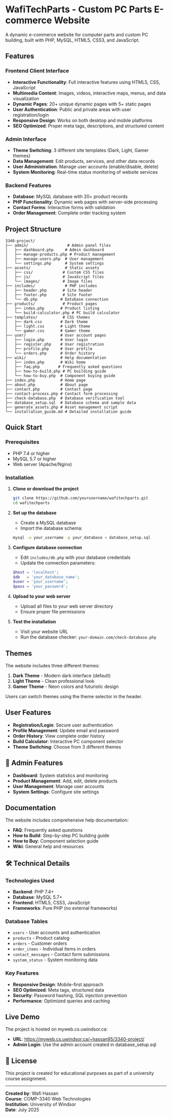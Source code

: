 # WafiTechParts - Custom PC Parts E-commerce Website

A dynamic e-commerce website for computer parts and custom PC building, built with PHP, MySQL, HTML5, CSS3, and JavaScript.

## Features

### Frontend Client Interface
- **Interactive Functionality**: Full interactive features using HTML5, CSS, JavaScript
- **Multimedia Content**: Images, videos, interactive maps, menus, and data visualization
- **Dynamic Pages**: 20+ unique dynamic pages with 5+ static pages
- **User Authentication**: Public and private areas with user registration/login
- **Responsive Design**: Works on both desktop and mobile platforms
- **SEO Optimized**: Proper meta tags, descriptions, and structured content

### Admin Interface
- **Theme Switching**: 3 different site templates (Dark, Light, Gamer themes)
- **Data Management**: Edit products, services, and other data records
- **User Administration**: Manage user accounts (enable/disable, delete)
- **System Monitoring**: Real-time status monitoring of website services

### Backend Features
- **Database**: MySQL database with 20+ product records
- **PHP Functionality**: Dynamic web pages with server-side processing
- **Contact Forms**: Interactive forms with validation
- **Order Management**: Complete order tracking system

## Project Structure

```
3340-project/
├── admin/                 # Admin panel files
│   ├── dashboard.php     # Admin dashboard
│   ├── manage-products.php # Product management
│   ├── manage-users.php  # User management
│   └── settings.php      # System settings
├── assets/               # Static assets
│   ├── css/             # Custom CSS files
│   ├── js/              # JavaScript files
│   └── images/          # Image files
├── includes/             # PHP includes
│   ├── header.php       # Site header
│   ├── footer.php       # Site footer
│   └── db.php          # Database connection
├── products/            # Product pages
│   ├── index.php       # Product listing
│   └── build-calculator.php # PC build calculator
├── templates/           # CSS themes
│   ├── dark.css        # Dark theme
│   ├── light.css       # Light theme
│   └── gamer.css       # Gamer theme
├── user/               # User account pages
│   ├── login.php       # User login
│   ├── register.php    # User registration
│   ├── profile.php     # User profile
│   └── orders.php      # Order history
├── wiki/               # Help documentation
│   ├── index.php       # Wiki home
│   ├── faq.php        # Frequently asked questions
│   ├── how-to-build.php # PC building guide
│   └── how-to-buy.php  # Component buying guide
├── index.php           # Home page
├── about.php           # About page
├── contact.php         # Contact page
├── contact-process.php # Contact form processing
├── check-database.php  # Database verification tool
├── database_setup.sql  # Database schema and sample data
├── generate_assets.php # Asset management script
└── installation_guide.md # Detailed installation guide
```

## Quick Start

### Prerequisites
- PHP 7.4 or higher
- MySQL 5.7 or higher
- Web server (Apache/Nginx)

### Installation

1. **Clone or download the project**
   ```bash
   git clone https://github.com/yourusername/wafitechparts.git
   cd wafitechparts
   ```

2. **Set up the database**
   - Create a MySQL database
   - Import the database schema:
   ```bash
   mysql -u your_username -p your_database < database_setup.sql
   ```

3. **Configure database connection**
   - Edit `includes/db.php` with your database credentials
   - Update the connection parameters:
   ```php
   $host = 'localhost';
   $db   = 'your_database_name';
   $user = 'your_username';
   $pass = 'your_password';
   ```

4. **Upload to your web server**
   - Upload all files to your web server directory
   - Ensure proper file permissions

5. **Test the installation**
   - Visit your website URL
   - Run the database checker: `your-domain.com/check-database.php`

## Themes

The website includes three different themes:

1. **Dark Theme** - Modern dark interface (default)
2. **Light Theme** - Clean professional look
3. **Gamer Theme** - Neon colors and futuristic design

Users can switch themes using the theme selector in the header.

## User Features

- **Registration/Login**: Secure user authentication
- **Profile Management**: Update email and password
- **Order History**: View complete order history
- **Build Calculator**: Interactive PC component selector
- **Theme Switching**: Choose from 3 different themes

## 🔧 Admin Features

- **Dashboard**: System statistics and monitoring
- **Product Management**: Add, edit, delete products
- **User Management**: Manage user accounts
- **System Settings**: Configure site settings

## Documentation

The website includes comprehensive help documentation:

- **FAQ**: Frequently asked questions
- **How to Build**: Step-by-step PC building guide
- **How to Buy**: Component selection guide
- **Wiki**: General help and resources

## 🛠️ Technical Details

### Technologies Used
- **Backend**: PHP 7.4+
- **Database**: MySQL 5.7+
- **Frontend**: HTML5, CSS3, JavaScript
- **Frameworks**: Pure PHP (no external frameworks)

### Database Tables
- `users` - User accounts and authentication
- `products` - Product catalog
- `orders` - Customer orders
- `order_items` - Individual items in orders
- `contact_messages` - Contact form submissions
- `system_status` - System monitoring data

### Key Features
- **Responsive Design**: Mobile-first approach
- **SEO Optimized**: Meta tags, structured data
- **Security**: Password hashing, SQL injection prevention
- **Performance**: Optimized queries and caching

## Live Demo

The project is hosted on myweb.cs.uwindsor.ca:
- **URL**: https://myweb.cs.uwindsor.ca/~hassan95/3340-project/
- **Admin Login**: Use the admin account created in database_setup.sql

## 📄 License

This project is created for educational purposes as part of a university course assignment.

---

**Created by**: Wafi Hassan  
**Course**: COMP-3340 Web Technologies  
**Institution**: University of Windsor  
**Date**: July 2025 
